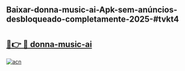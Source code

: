 ## Baixar-donna-music-ai-Apk-sem-anúncios-desbloqueado-completamente-2025-#tvkt4

# <h2><a href="https://ainizakaria.my?title=donna-music-ai&ref=20M">🔗👉 🔴 donna-music-ai</a></h2>

[![acn](https://github.com/user-attachments/assets/0f9c940e-d8b0-45ae-aac7-cd30a18b3e1c)](https://ainizakaria.my?title=donna-music-ai&ref=20M)

